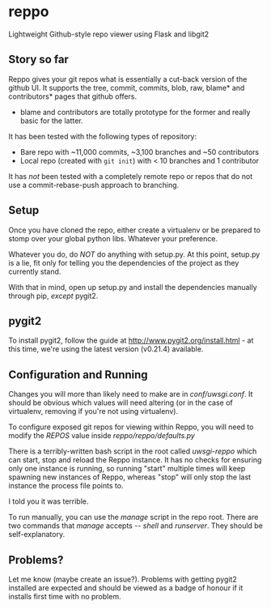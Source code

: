 reppo
=====

Lightweight Github-style repo viewer using Flask and libgit2

Story so far
------------

Reppo gives your git repos what is essentially a cut-back version of the github UI. It supports the tree, commit, commits, blob, raw, blame* and contributors* pages that github offers.

* blame and contributors are totally prototype for the former and really basic for the latter.

It has been tested with the following types of repository:

* Bare repo with ~11,000 commits, ~3,100 branches and ~50 contributors
* Local repo (created with `git init`) with < 10 branches and 1 contributor

It has *not* been tested with a completely remote repo or repos that do not use a commit-rebase-push approach to branching.

Setup
-----

Once you have cloned the repo, either create a virtualenv or be prepared to stomp over your global python libs. Whatever your preference.

Whatever you do, do *NOT* do anything with setup.py. At this point, setup.py is a lie, fit only for telling you the dependencies of the project as they currently stand.

With that in mind, open up setup.py and install the dependencies manually through pip, _except_ pygit2.

pygit2
------

To install pygit2, follow the guide at http://www.pygit2.org/install.html - at this time, we're using the latest version (v0.21.4) available.

Configuration and Running
-------------------------

Changes you will more than likely need to make are in *conf/uwsgi.conf*. It should be obvious which values will need altering (or in the case of virtualenv, removing if you're not using virtualenv).

To configure exposed git repos for viewing within Reppo, you will need to modify the *REPOS* value inside *reppo/reppo/defaults.py*

There is a terribly-written bash script in the root called *uwsgi-reppo* which can start, stop and reload the Reppo instance. It has no checks for ensuring only one instance is running, so running "start" multiple times will keep spawning new instances of Reppo, whereas "stop" will only stop the last instance the process file points to.

I told you it was terrible.

To run manually, you can use the *manage* script in the repo root. There are two commands that *manage* accepts -- *shell* and *runserver*. They should be self-explanatory.

Problems?
---------

Let me know (maybe create an issue?). Problems with getting pygit2 installed are expected and should be viewed as a badge of honour if it installs first time with no problem.
